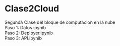 # Clase2Cloud
Segunda Clase del bloque de computacion en la nube   
Paso 1: Datos.ipynib   
Paso 2: Deployer.ipynib   
Paso 3: API.ipynib   
